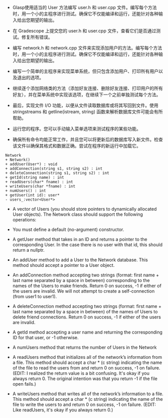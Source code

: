 - Glasp使用适当的 User 方法编写 user.h 和 user.cpp 文件。编写每个方法时，用一个小的主程序进行测试。确保它不仅能编译和运行，还能针对各种输入给出您期望的输出。

- 在 Gradescope 上提交您的 user.h 和 user.cpp 文件，查看它们是否通过测试。修复所有错误。

- 编写 network.h 和 network.cpp 文件来实现添加用户的方法。编写每个方法时，用一个小的主程序进行测试。确保它不仅能编译和运行，还能针对各种输入给出您期望的输出。

- 编写一个简单的主程序来实现菜单系统，但只包含添加用户、打印所有用户以及退出的选项。

- 继续逐个添加网络类的方法（添加好友连接、删除好友连接、打印用户的所有好友），并在菜单系统中实现该选项，在继续下一个之前单独测试每个方法。

- 最后，实现文件 I/O 功能，以便从文件读取数据库或将其写回到文件。使用stringstreams 和 getline(istream, string) 函数来解析数据库文件可能会有所帮助。

- 运行您的程序。您可以手动输入菜单选项来测试程序的某些功能。

- 确保所有命令均能正常工作，并且您可以将更新后的数据库写入新文件。检查该文件以确保其格式和数据正确。尝试在程序的新运行中加载它。 

```
Network
+ Network()
+ addUser(User*) : void
+ addConnection(string s1, string s2) : int
+ deleteConnection(string s1, string s2) : int
+ getId(string name) : int
+ readUsers(char* fname) : int
+ writeUsers(char *fname) : int
+ numUsers() : int
+ getUser(int id): user*
- users_:vector<User*> 
```

- A vector of Users (you should store pointers to dynamically allocated User objects). 
The Network class should support the following operations:

- You must define a default (no-argument) constructor.

- A getUser method that takes in an ID and returns a pointer to the corresponding User. In the case there is no user with that id, this should return a nullptr.

- An addUser method to add a User to the Network database. This method should accept a pointer to a User object.

- An addConnection method accepting two strings (format: first name + last name separated by a space in between) corresponding to the names of the Users to make friends. Return 0 on success, -1 if either of the users are invalid. We will not attempt to create a self-connection (from user1 to user1).

- A deleteConnection method accepting two strings (format: first name + last name separated by a space in between) of the names of Users to delete friend connections. Return 0 on success, -1 if either of the users are invalid.

- A getId method accepting a user name and returning the corresponding ID for that user, or -1 otherwise. 

- A numUsers method that returns the number of Users in the Network

- A readUsers method that initializes all of the network’s information from a file. This method should accept a char * (c string) indicating the name of the file to read the users from and return 0 on success, -1 on failure. (EDIT: I realized the return value is a bit confusing. It's okay if you always return 0. The original intention was that you return -1 if the file open fails.)

- A writeUsers method that writes all of the network’s information to a file. This method should accept a char * (c string) indicating the name of the file to write the users to and return 0 on success, -1 on failure. (EDIT: Like readUsers, it's okay if you always return 0.)
